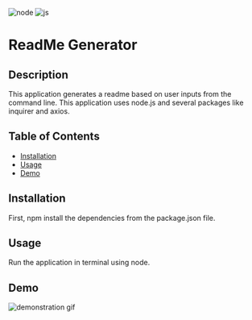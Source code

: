 ![node](https://img.shields.io/badge/node-12.16.1-green) ![js](https://img.shields.io/badge/js-12.16.2-blue) 
# ReadMe Generator
    
## Description

This application generates a readme based on user inputs from the command line. This application uses node.js and several packages like inquirer and axios. 

    
## Table of Contents
* [Installation](#installation)
* [Usage](#usage)
* [Demo](#demo)
    

## Installation
    
First, npm install the dependencies from the package.json file. 


## Usage 

Run the application in terminal using node.


## Demo

![demonstration gif](https://github.com/jawm17/ReadMe-Generator/blob/master/demo.gif?raw=true)
